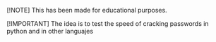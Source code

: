 [!NOTE]
This has been made for educational purposes.

[!IMPORTANT]
The idea is to test the speed of cracking passwords in python and in other languajes
